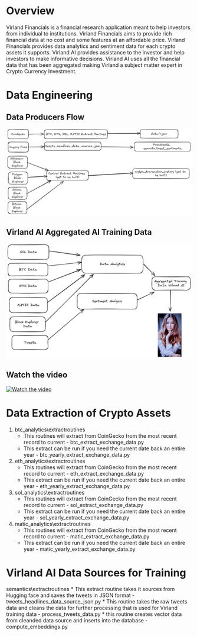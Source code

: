 # Overview

Virland Financials is a financial research application meant to help investors from individual to  institutions.  Virland Financials aims to provide rich financial data at no cost and some features at an affordable price.  Virland Financials provides data analytics and sentiment data for each crypto assets it supports.  Virland AI provides assistance to the investor and help investors to make informative decisions.  Virland AI uses all the financial data that has been aggregated making Virland a subject matter expert in Crypto Currency Investment.

# Data Engineering

## Data Producers Flow
![Data Producers](./assets/dataExtractDiagram.png)

## Virland AI Aggregated AI Training Data
![Training Data](./assets/VirlandAI_Training_Data_Diagram.png)

## Watch the video

[![Watch the video](https://i9.ytimg.com/vi_webp/wW5c1g1EEvw/mq2.webp?sqp=CNT9sLEG-oaymwEmCMACELQB8quKqQMa8AEB-AH-CYAC0AWKAgwIABABGFAgLCh_MA8=&rs=AOn4CLDtkl8Ww7hO_jE3ES4gUaVOCt6B7w)](https://youtu.be/wW5c1g1EEvw)


# Data Extraction of Crypto Assets

1. btc_analytics\extractroutines
    * This routines will extract from CoinGecko from the most recent record to current - btc_extract_exchange_data.py
    * This extract can be run if you need the current date back an entire year - btc_yearly_extract_exchange_data.py
2. eth_analytics\extractroutines
    * This routines will extract from CoinGecko from the most recent record to current - eth_extract_exchange_data.py
    * This extract can be run if you need the current date back an entire year - eth_yearly_extract_exchange_data.py
3. sol_analytics\extractroutines
    * This routines will extract from CoinGecko from the most recent record to current - sol_extract_exchange_data.py
    * This extract can be run if you need the current date back an entire year - sol_yearly_extract_exchange_data.py
4. matic_analytics\extractroutines
    * This routines will extract from CoinGecko from the most recent record to current - matic_extract_exchange_data.py
    * This extract can be run if you need the current date back an entire year - matic_yearly_extract_exchange_data.py

# Virland AI Data Sources for Training

semantics\extractroutines
    * This extract routine takes it sources from Hugging face and saves the tweets in JSON format - tweets_headlines_data_source_json.py
    * This routine takes the raw tweets data and cleans the data for further processing that is used for Virland training data - process_tweets_data.py
    * this routine creates vector data from cleanded data source and inserts into the database - compute_embeddings.py

